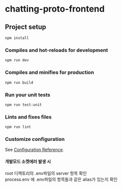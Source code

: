 # chatting-proto-frontend


## Project setup
```
npm install
```

### Compiles and hot-reloads for development
```
npm run dev
```

### Compiles and minifies for production
```
npm run build
```

### Run your unit tests
```
npm run test:unit
```

### Lints and fixes files
```
npm run lint
```

### Customize configuration
See [Configuration Reference](https://cli.vuejs.org/config/).

#### 개발모드 소켓에러 발생 시
root 디렉토리의 .env파일의 server 항목 확인  
process.env 에 .env파일의 항목들과 같은 alias가 있는지 확인
